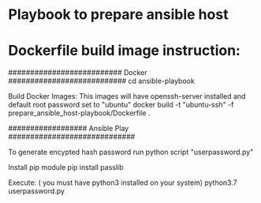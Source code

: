 # Playbook to prepare ansible host
# Dockerfile build image instruction:
########################## Docker ###########################
cd ansible-playbook

Build Docker Images: This images will have openssh-server installed and default root password set to "ubuntu"
        docker build -t "ubuntu-ssh" -f prepare_ansible_host-playbook/Dockerfile .

################## Ansible Play #############################

To generate encypted hash password run python script "userpassword.py"

Install pip module 
	pip install passlib   

Execute: ( you must have python3 installed on your system)
        python3.7 userpassword.py

